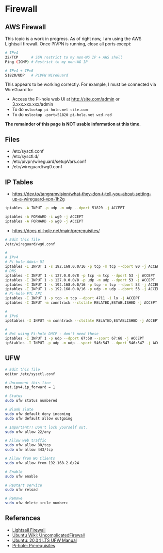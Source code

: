 # Firewall

## AWS Firewall

This topic is a work in progress. As of right now, I am using the AWS Lightsail firewall. Once PiVPN is running, close all ports except: 

```bash
# IPv4
22/TCP      # SSH restrict to my non-WG IP + AWS shell
Ping (ICMP) # Restrict to my non-WG IP

# IPv4 + IPv6
51820/UDP   # PiVPN WireGuard
```

This appears to be working correctly. For example, I must be connected via WireGuard to: 

* Access the Pi-hole web UI at http://site.com/admin or 3.xxx.xxx.xxx/admin
* To do `nslookup pi-hole.net site.com`
* To do `nslookup -port=51820 pi-hole.net wcd.red`

**The remainder of this page is NOT usable information at this time.**


## Files

* /etc/sysctl.conf
* /etc/sysctl.d/
* /etc/pivpn/wireguard/setupVars.conf
* /etc/wireguard/wg0.conf


## IP Tables

* https://dev.to/tangramvision/what-they-don-t-tell-you-about-setting-up-a-wireguard-vpn-1h2g

```bash
iptables -A INPUT -p udp -m udp --dport 51820 -j ACCEPT

iptables -A FORWARD -i wg0 -j ACCEPT
iptables -A FORWARD -o wg0 -j ACCEPT
```

* https://docs.pi-hole.net/main/prerequisites/

```bash
# Edit this file
/etc/wireguard/wg0.conf

#
# IPv4
# Pi-hole Admin UI
iptables -I INPUT 1 -s 192.168.0.0/16 -p tcp -m tcp --dport 80 -j ACCEPT
# DNS
iptables -I INPUT 1 -s 127.0.0.0/8 -p tcp -m tcp --dport 53 -j ACCEPT
iptables -I INPUT 1 -s 127.0.0.0/8 -p udp -m udp --dport 53 -j ACCEPT
iptables -I INPUT 1 -s 192.168.0.0/16 -p tcp -m tcp --dport 53 -j ACCEPT
iptables -I INPUT 1 -s 192.168.0.0/16 -p udp -m udp --dport 53 -j ACCEPT
# Pi-hole FTL API
iptables -I INPUT 1 -p tcp -m tcp --dport 4711 -i lo -j ACCEPT
iptables -I INPUT -m conntrack --ctstate RELATED,ESTABLISHED -j ACCEPT

#
# IPv6
ip6tables -I INPUT -m conntrack --ctstate RELATED,ESTABLISHED -j ACCEPT

#
# Not using Pi-hole DHCP - don't need these
iptables -I INPUT 1 -p udp --dport 67:68 --sport 67:68 -j ACCEPT
ip6tables -I INPUT -p udp -m udp --sport 546:547 --dport 546:547 -j ACCEPT
```

## UFW

```bash
# Edit this file
editor /etc/sysctl.conf

# Uncomment this line
net.ipv4.ip_forward = 1

# Status
sudo ufw status numbered

# Blank slate
sudo ufw default deny incoming
sudo ufw default allow outgoing

# Important!! Don't lock yourself out.
sudo ufw allow 22/any

# Allow web traffic
sudo ufw allow 80/tcp 
sudo ufw allow 443/tcp 

# Allow from WG Clients
sudo ufw allow from 192.168.2.0/24

# Enable
sudo ufw enable

# Restart service
sudo ufw reload

# Remove
sudo ufw delete <rule number>
```

## References

* [Lightsail Firewall](https://lightsail.aws.amazon.com/ls/docs/en_us/articles/understanding-firewall-and-port-mappings-in-amazon-lightsail)
* [Ubuntu Wiki: UncomplicatedFirewall](https://wiki.ubuntu.com/UncomplicatedFirewall)
* [Ubuntu: 20.04 LTS UFW Manual](https://manpages.ubuntu.com/manpages/focal/en/man8/ufw.8.html)
* [Pi-hole: Prerequisites](https://docs.pi-hole.net/main/prerequisites/)

